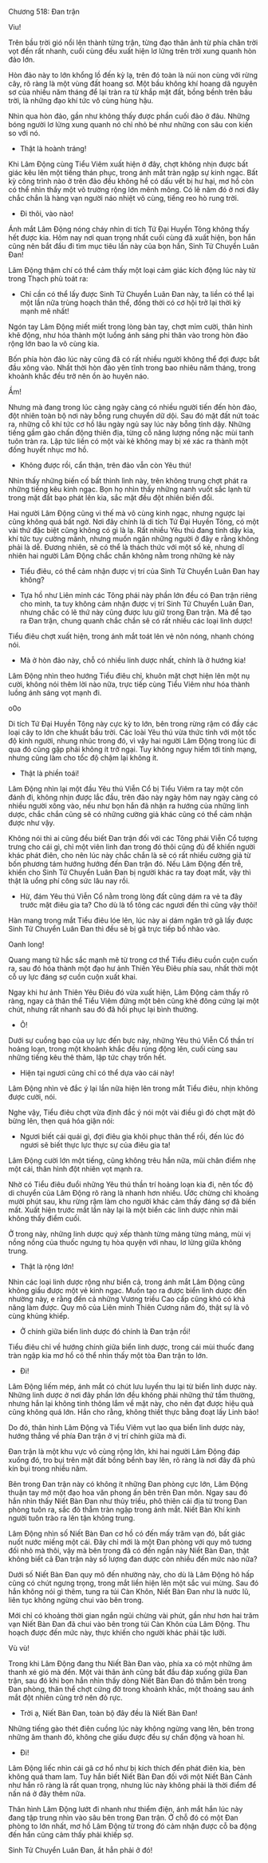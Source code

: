 




Chương 518: Đan trận


Viu!

Trên bầu trời gió nổi lên thành từng trận, từng đạo thân ảnh từ phía chân trời vọt đến rất nhanh, cuối cùng đều xuất hiện lơ lửng trên trời xung quanh hòn đảo lớn.

Hòn đảo này to lớn khổng lồ đến kỳ lạ, trên đó toàn là núi non cùng với rừng cây, rõ ràng là một vùng đất hoang sơ. Một bầu không khí hoang dã nguyên sơ của nhiều năm tháng để lại tràn ra từ khắp mặt đất, bồng bềnh trên bầu trời, là những đạo khí tức vô cùng hùng hậu.

Nhìn qua hòn đảo, gần như không thấy được phần cuối đảo ở đâu. Những bóng người lơ lửng xung quanh nó chỉ nhỏ bé như những con sâu con kiến so với nó.

- Thật là hoành tráng!

Khi Lâm Động cùng Tiểu Viêm xuất hiện ở đây, chợt không nhịn được bất giác kêu lên một tiếng thán phục, trong ánh mắt tràn ngập sự kinh ngạc. Bất kỳ công trình nào ở trên đảo đều không hề có dấu vết bị hư hại, mơ hồ còn có thể nhìn thấy một võ trường rộng lớn mênh mông. Có lẽ năm đó ở nơi đây chắc chắn là hàng vạn người náo nhiệt vô cùng, tiếng reo hò rung trời.

- Đi thôi, vào nào!

Ánh mắt Lâm Động nóng cháy nhìn di tích Tứ Đại Huyền Tông không thấy hết được kia. Hôm nay nơi quan trọng nhất cuối cùng đã xuất hiện, bọn hắn cũng nên bắt đầu đi tìm mục tiêu lần này của bọn hắn, Sinh Tử Chuyển Luân Đan!

Lâm Động thậm chí có thể cảm thấy một loại cảm giác kích động lúc này từ trong Thạch phù toát ra:

- Chỉ cần có thể lấy được Sinh Tử Chuyển Luân Đan này, ta liền có thể lại một lần nữa trùng hoạch thân thể, đồng thời có cơ hội trở lại thời kỳ mạnh mẽ nhất!

Ngón tay Lâm Động miết miết trong lòng bàn tay, chợt mỉm cười, thân hình khẽ động, như hóa thành một luồng ánh sáng phi thân vào trong hòn đảo rộng lớn bao la vô cùng kia.

Bốn phía hòn đảo lúc này cũng đã có rất nhiều người không thể đợi được bắt đầu xông vào. Nhất thời hòn đảo yên tĩnh trong bao nhiêu năm tháng, trong khoảnh khắc đều trở nên ồn ào huyên náo.

Ầm!

Nhưng mà đang trong lúc càng ngày càng có nhiều người tiến đến hòn đảo, đột nhiên toàn bộ nơi này bỗng rung chuyển dữ dội. Sau đó mặt đất nứt toác ra, những cỗ khí tức cơ hồ lâu ngày ngủ say lúc này bỗng tỉnh dậy. Những tiếng gầm gào chấn động thiên địa, từng cỗ năng lượng nồng nặc mùi tanh tuôn tràn ra. Lập tức liền có một vài kẻ không may bị xé xác ra thành một đống huyết nhục mơ hồ.

- Không được rồi, cẩn thận, trên đảo vẫn còn Yêu thú!

Nhìn thấy những biến cố bất thình lình này, trên không trung chợt phát ra những tiếng kêu kinh ngạc. Bọn họ nhìn thấy những nanh vuốt sắc lạnh từ trong mặt đất bạo phát lên kia, sắc mặt đều đột nhiên biến đổi.

Hai người Lâm Động cũng vì thế mà vô cùng kinh ngạc, nhưng ngược lại cũng không quá bất ngờ. Nơi đây chính là di tích Tứ Đại Huyền Tông, có một vài thứ đặc biệt cũng không có gì là lạ. Rất nhiều Yêu thú đang tỉnh dậy kia, khí tức tuy cường mãnh, nhưng muốn ngăn những người ở đây e rằng không phải là dễ. Đương nhiên, sẽ có thể là thách thức với một số kẻ, nhưng dĩ nhiên hai người Lâm Động chắc chắn không nằm trong những kẻ này

- Tiểu điêu, có thể cảm nhận được vị trí của Sinh Tử Chuyển Luân Đan hay không?

- Tựa hồ như Liên minh các Tông phái này phần lớn đều có Đan trận riêng cho mình, ta tuy không cảm nhận được vị trí Sinh Tử Chuyển Luân Đan, nhưng chắc có lẽ thứ này cũng được lưu giữ trong Đan trận. Mà để tạo ra Đan trận, chung quanh chắc chắn sẽ có rất nhiều các loại linh dược!

Tiểu điêu chợt xuất hiện, trong ánh mắt toát lên vẻ nôn nóng, nhanh chóng nói.

- Mà ở hòn đảo này, chỗ có nhiều linh dược nhất, chính là ở hướng kia!

Lâm Động nhìn theo hướng Tiểu điêu chỉ, khuôn mặt chợt hiện lên một nụ cười, không nói thêm lời nào nữa, trực tiếp cùng Tiểu Viêm như hóa thành luồng ánh sáng vọt mạnh đi.

o0o

Di tích Tứ Đại Huyền Tông này cực kỳ to lớn, bên trong rừng rậm có đầy các loại cây to lớn che khuất bầu trời. Các loài Yêu thú vừa thức tỉnh với một tốc độ kinh người, nhung nhúc trong đó, vì vậy hai người Lâm Động trong lúc đi qua đó cũng gặp phải không ít trở ngại. Tuy không nguy hiểm tới tính mạng, nhưng cũng làm cho tốc độ chậm lại không ít.

- Thật là phiền toái!

Lâm Động nhìn lại một đầu Yêu thú Viễn Cổ bị Tiểu Viêm ra tay một côn đánh đi, không nhịn được lắc đầu, trên đảo này ngày hôm nay ngày càng có nhiều người xông vào, nếu như bọn hắn đã nhận ra hướng của những linh dược, chắc chắn cũng sẽ có những cường giả khác cũng có thể cảm nhận được như vậy.

Không nói thì ai cũng đều biết Đan trận đối với các Tông phái Viễn Cổ tượng trưng cho cái gì, chỉ một viên linh đan trong đó thôi cũng đủ để khiến người khác phát điên, cho nên lúc này chắc chắn là sẽ có rất nhiều cường giả từ bốn phương tám hướng hướng đến Đan trận đó. Nếu Lâm Động đến trễ, khiến cho Sinh Tử Chuyển Luân Đan bị người khác ra tay đoạt mất, vậy thì thật là uổng phí công sức lâu nay rồi.

- Hừ, đám Yêu thú Viễn Cổ nằm trong lòng đất cũng dám ra vẻ ta đây trước mặt điêu gia ta? Cho dù là tổ tông các ngươi đến thì cũng vậy thôi!

Hàn mang trong mắt Tiểu điêu lóe lên, lúc này ai dám ngăn trở gã lấy được Sinh Tử Chuyển Luân Đan thì đều sẽ bị gã trực tiếp bổ nhào vào.

Oanh long!

Quang mang tử hắc sắc mạnh mẽ từ trong cơ thể Tiểu điêu cuồn cuộn cuốn ra, sau đó hóa thành một đạo hư ảnh Thiên Yêu Điêu phía sau, nhất thời một cỗ uy lực đáng sợ cuồn cuộn xuất khai.

Ngay khi hư ảnh Thiên Yêu Điêu đó vừa xuất hiện, Lâm Động cảm thấy rõ ràng, ngay cả thân thể Tiểu Viêm đứng một bên cũng khẽ đông cứng lại một chút, nhưng rất nhanh sau đó đã hồi phục lại bình thường.

- Ô!

Dưới sự cuồng bạo của uy lực đến bực này, những Yêu thú Viễn Cổ thần trí hoảng loạn, trong một khoảnh khắc đều rúng động lên, cuối cùng sau những tiếng kêu thê thảm, lập tức chạy trốn hết.

- Hiện tại ngươi cũng chỉ có thể dựa vào cái này!

Lâm Động nhìn vẻ đắc ý lại lần nữa hiện lên trong mắt Tiểu điêu, nhịn không được cười, nói.

Nghe vậy, Tiểu điêu chợt vừa định đắc ý nói một vài điều gì đó chợt mặt đỏ bừng lên, thẹn quá hóa giận nói:

- Ngươi biết cái quái gì, đợi điêu gia khôi phục thân thể rồi, đến lúc đó ngươi sẽ biết thực lực thực sự của điêu gia ta!

Lâm Động cười lớn một tiếng, cũng không trêu hắn nữa, mũi chân điểm nhẹ một cái, thân hình đột nhiên vọt mạnh ra.

Nhờ có Tiểu điêu đuổi những Yêu thú thần trí hoảng loạn kia đi, nên tốc độ di chuyển của Lâm Động rõ ràng là nhanh hơn nhiều. Ước chừng chỉ khoảng mười phút sau, khu rừng rậm làm cho người khác cảm thấy đáng sợ đã biến mất. Xuất hiện trước mắt lần này lại là một biển các linh dược nhìn mãi không thấy điểm cuối.

Ở trong này, những linh dược quý xếp thành từng mảng từng mảng, mùi vị nồng nồng của thuốc ngưng tụ hòa quyện với nhau, lơ lửng giữa không trung.

- Thật là rộng lớn!

Nhìn các loại linh dược rộng như biển cả, trong ánh mắt Lâm Động cũng không giấu được một vẻ kinh ngạc. Muốn tạo ra được biển linh dược đến nhường này, e rằng đến cả những Vương triều Cao cấp cũng khó có khả năng làm được. Quy mô của Liên minh Thiên Cương năm đó, thật sự là vô cùng khủng khiếp.

- Ở chính giữa biển linh dược đó chính là Đan trận rồi!

Tiểu điêu chỉ về hướng chính giữa biển linh dược, trong cái mùi thuốc đang tràn ngập kia mơ hồ có thể nhìn thấy một tòa Đan trận to lớn.

- Đi!

Lâm Động liếm mép, ánh mắt có chút lưu luyến thu lại từ biển linh dược này. Những linh dược ở nơi đây phần lớn đều không phải những thứ tầm thường, nhưng hắn lại không tinh thông lắm về mặt này, cho nên đạt được hiệu quả cũng không quá lớn. Hắn cho rằng, không thiết thực bằng đoạt lấy Linh bảo!

Do đó, thân hình Lâm Động và Tiểu Viêm vụt lao qua biển linh dược này, hướng thẳng về phía Đan trận ở vị trí chính giữa mà đi.

Đan trận là một khu vực vô cùng rộng lớn, khi hai người Lâm Động đáp xuống đó, tro bụi trên mặt đất bồng bềnh bay lên, rõ ràng là nơi đây đã phủ kín bụi trong nhiều năm.

Bên trong Đan trận này có không ít những Đan phòng cực lớn, Lâm Động thuận tay mở một đạo hoa văn phong ấn bên trên Đan môn. Ngay sau đó hắn nhìn thấy Niết Bàn Đan như thủy triều, phô thiên cái địa từ trong Đan phòng tuôn ra, sắc đỏ thẫm tràn ngập trong ánh mắt. Niết Bàn Khí kinh người tuôn trào ra lên tận không trung.

Lâm Động nhìn số Niết Bàn Đan cơ hồ có đến mấy trăm vạn đó, bất giác nuốt nước miếng một cái. Đây chỉ mới là một Đan phòng với quy mô tương đối nhỏ mà thôi, vậy mà bên trong đã có đến ngần này Niết Bàn Đan, thật không biết cả Đan trận này số lượng đan dược còn nhiều đến mức nào nữa?

Dưới số Niết Bàn Đan quy mô đến nhường này, cho dù là Lâm Động hô hấp cũng có chút ngưng trọng, trong mắt liền hiện lên một sắc vui mừng. Sau đó hắn không nói gì thêm, tung ra túi Càn Khôn, Niết Bàn Đan như là nước lũ, liên tục không ngừng chui vào bên trong.

Mới chỉ có khoảng thời gian ngắn ngủi chừng vài phút, gần như hơn hai trăm vạn Niết Bàn Đan đã chui vào bên trong túi Càn Khôn của Lâm Động. Thu hoạch được đến mức này, thực khiến cho người khác phải tặc lưỡi.

Vù vù!

Trong khi Lâm Động đang thu Niết Bàn Đan vào, phía xa có một những âm thanh xé gió mà đến. Một vài thân ảnh cũng bắt đầu đáp xuống giữa Đan trận, sau đó khi bọn hắn nhìn thấy dòng Niết Bàn Đan đỏ thẫm bên trong Đan phòng, thân thể chợt cứng đờ trong khoảnh khắc, một thoáng sau ánh mắt đột nhiên cũng trở nên đỏ rực.

- Trời ạ, Niết Bàn Đan, toàn bộ đây đều là Niết Bàn Đan!

Những tiếng gào thét điên cuồng lúc này không ngừng vang lên, bên trong những âm thanh đó, không che giấu được đều sự chấn động và hoan hỉ.

- Đi!

Lâm Động liếc nhìn cái gã cơ hồ như bị kích thích đến phát điên kia, bèn không quá tham lam. Tuy hắn biết Niết Bàn Đan đối với một Niết Bàn Cảnh như hắn rõ ràng là rất quan trọng, nhưng lúc này không phải là thời điểm để nấn ná ở đây thêm nữa.

Thân hình Lâm Động lướt đi nhanh như thiểm điện, ánh mắt hắn lúc này đang tập trung nhìn vào sâu bên trong Đan trận. Ở chỗ đó có một Đan phòng to lớn nhất, mơ hồ Lâm Động từ trong đó cảm nhận được cỗ ba động đến hắn cũng cảm thấy phải khiếp sợ.

Sinh Tử Chuyển Luân Đan, ắt hẳn phải ở đó!




